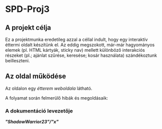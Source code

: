 # SPD-Proj3 #

## A projekt célja ##

Ez a projektmunka eredetileg azzal a céllal indult, hogy egy interaktív éttermi oldalt készítünk el. Az eddig megszokott, már-már hagyományos elemek (pl. HTML kártyák, sticky nav) mellett különböző interakciós részeket (pl.; ajánlat szűrése, keresése; kosár használata) szándékoztunk beilleszteni.

## Az oldal működése ##

Az oldalon egy *étterem weboldala* látható.

A folyamat során felmerülő hibák és megoldásaik:

### A dokumentáció levezetője  ###
***"ShadowWarrior23"/"x"***